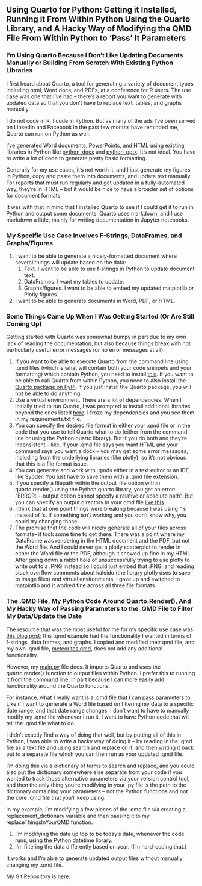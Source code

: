 ## **Using Quarto for Python: Getting it Installed, Running it From Within Python Using the Quarto Library, and A Hacky Way of Modifying the QMD File From Within Python to ‘Pass’ It Parameters**

### I’m Using Quarto Because I Don’t Like Updating Documents Manually or Building From Scratch With Existing Python Libraries

I first heard about Quarto, a tool for generating a variety of document types including html, Word docs, and PDFs, at a conference for R users. The use case was one that I’ve had – there’s a report you want to generate with updated data so that you don’t have to replace text, tables, and graphs manually.

I do not code in R, I code in Python. But as many of the ads I’ve been served on LinkedIn and Facebook in the past few months have reminded me, Quarto can run on Python as well.

I’ve generated Word documents, PowerPoints, and HTML using existing libraries in Python like [python-docx](https://python-docx.readthedocs.io/en/latest/) and [python-pptx](https://python-pptx.readthedocs.io/en/latest/). It’s not ideal. You have to write a lot of code to generate pretty basic formatting. 

Generally for my use cases, it’s not worth it, and I just generate my figures in Python, copy and paste them into documents, and update text manually. For reports that must run regularly and get updated in a fully-automated way, they’re in HTML – but it would be nice to have a broader set of options for document formats. 

It was with that in mind that I installed Quarto to see if I could get it to run in Python and output some documents. Quarto uses markdown, and I use markdown a little, mainly for writing documentation in Jupyter notebooks.

### My Specific Use Case Involves F-Strings, DataFrames, and Graphs/Figures

1. I want to be able to generate a nicely-formatted document where several things will update based on the data:
    1. Text. I want to be able to use f-strings in Python to update document text.
    2. DataFrames. I want my tables to update.
    3. Graphs/figures. I want to be able to embed my updated matplotlib or Plotly figures.
2. I want to be able to generate documents in Word, PDF, or HTML. 

### Some Things Came Up When I Was Getting Started (Or Are Still Coming Up)

Getting started with Quarto was somewhat bumpy in part due to my own lack of reading the documentation, but also because things break with not particularly useful error messages (or no error messages at all). 

1. If you want to be able to execute Quarto from the command line using .qmd files  (which is what will contain both your code snippets and your formatting) which contain Python, you need to install [this](https://quarto.org/docs/get-started/). If you want to be able to call Quarto from within Python, you need to also install the [Quarto package on PyPI](https://pypi.org/project/quarto/). If you just install the Quarto package, you will not be able to do anything. 
2. Use a virtual environment. There are a lot of dependencies. When I initially tried to run Quarto, I was prompted to install additional libraries beyond the ones listed [here](https://quarto.org/docs/projects/virtual-environments.html). I froze my dependencies and you see them in my requirements.txt file.
3. You can specify the desired file format in either your .qmd file or in the code that you use to tell Quarto what to do (either from the command line or using the Python quarto library). But if you do both and they’re inconsistent – like, if your .qmd file says you want HTML and your command says you want a docx – you may get some error messages, including from the underlying libraries (like plotly), so it’s not obvious that this is a file format issue.
4. You can generate and work with .qmds either in a text editor or an IDE like Sypder. You just have to save them with a .qmd file extension. 
5. If you specify a filepath within the output_file option within quarto.render() using the Python quarto library, you get an error: “ERROR: --output option cannot specify a relative or absolute path”. But you can specify an output directory in your qmd file [like this](https://quarto.org/docs/reference/projects/core.html). 
6. I think that at one point things were breaking because I was using “ s instead of ‘s. If something isn’t working and you don’t know why, you could try changing those.
7. The promise that the code will nicely generate all of your files across formats– it took some time to get there. There was a point where my DataFrame was rendering in the HTML document and the PDF, but not the Word file. And I could never get a plotly scatterplot to render in either the Word file or the PDF, although it showed up fine in my HTML. After going down a rabbit hole of unsuccessfully trying to use plotly to write out to a .PNG instead so I could just embed that .PNG, and reading stack overflow comments about kaleido (the library plotly uses to save to image files) and virtual environments, I gave up and switched to matplotlib and it worked fine across all three file formats.

### The .QMD File, My Python Code Around Quarto.Render(), And My Hacky Way of Passing Parameters to the .QMD File to Filter My Data/Update the Date

The resource that was the most useful for me for my specific use case was [this blog post](https://www.jumpingrivers.com/blog/quarto-for-python-users/); this .qmd example had the functionality I wanted in terms of f-strings, data frames, and graphs. I copied and modified their qmd file, and my own .qmd file, [meteorites.qmd](https://github.com/abigailhaddad/quarto_with_python/blob/main/qmds/meteorites.qmd), does not add any additional functionality.

However, my [main.py](https://github.com/abigailhaddad/quarto_with_python/blob/main/code/main.py) file does. It imports Quarto and uses the quarto.render() function to output files within Python. I prefer this to running it from the command line, in part because I can more easily add functionality around the Quarto functions. 

For instance, what I really want is a .qmd file that I can pass parameters to. Like if I want to generate a Word file based on filtering my data to a specific date range, and that date range changes, I don’t want to have to manually modify my .qmd file whenever I run it, I want to have Python code that will tell the .qmd file what to do.

I didn’t exactly find a way of doing that well, but by putting all of this in Python, I was able to write a hacky way of doing it – by reading in the .qmd file as a text file and using search and replace on it, and then writing it back out to a separate file which you can then run as your updated .qmd file. 

I’m doing this via a dictionary of terms to search and replace, and you could also put the dictionary somewhere else separate from your code if you wanted to track those alternative parameters via your version control tool, and then the only thing you’re modifying in your .py file is the path to the dictionary containing your parameters – not the Python functions and not the core .qmd file that you’ll keep using. 

In my example, I’m modifying a few pieces of the .qmd file via creating a replacement_dictionary variable and then passing it to my replaceThingsInYourQMD function.

1. I’m modifying the date up top to be today’s date, whenever the code runs, using the Python datetime library.
2. I’m filtering the data differently based on year. (I’m hard-coding that.)

It works and I’m able to generate updated output files without manually changing my .qmd file. 

My Git Repository is [here](https://github.com/abigailhaddad/quarto_with_python/tree/main). 
